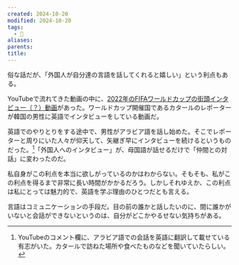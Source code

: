 ```yaml
---
created: 2024-10-20
modified: 2024-10-20
tags:
  - 💭
aliases: 
parents: 
title: 
---
```

俗な話だが、「外国人が自分達の言語を話してくれると嬉しい」という利点もある。

YouTubeで流れてきた動画の中に、[2022年のFIFAワールドカップの街頭インタビュー（？）動画](https://www.youtube.com/watch?v=BWUBOQ4GtHg)があった。ワールドカップ開催国であるカタールのレポーターが韓国の男性に英語でインタビューをしている動画だ。

英語でのやりとりをする途中で、男性がアラビア語を話し始めた。そこでレポーターと周りにいた人々が仰天して、矢継ぎ早にインタビューを続けるというものだった。[^YouTube]「外国人へのインタビュー」が、母国語が話せるだけで「仲間との対話」に変わったのだ。

[^YouTube]: YouTubeのコメント欄に、アラビア語での会話を英語に翻訳して載せている有志がいた。カタールで訪ねた場所や食べたものなどを聞いていたらしい。

私自身がこの利点を本当に欲しがっているのかはわからない。そもそも、私がこの利点を得るまで非常に長い時間がかかるだろう。しかしそれゆえか、この利点は私にとっては魅力的で、英語を学ぶ理由のひとつだとも言える。

言語はコミュニケーションの手段だ。目の前の誰かと話したいのに、間に誰かがいないと会話ができないというのは、自分がどこかやるせない気持ちがある。